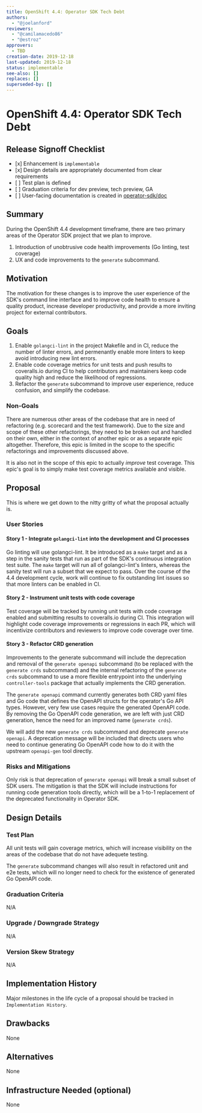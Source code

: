 ```yaml
---
title: OpenShift 4.4: Operator SDK Tech Debt
authors:
  - "@joelanford"
reviewers:
  - "@camilamacedo86"
  - "@estroz"
approvers:
  - TBD
creation-date: 2019-12-18
last-updated: 2019-12-18
status: implementable
see-also: []
replaces: []
superseded-by: []
---
```


# OpenShift 4.4: Operator SDK Tech Debt

## Release Signoff Checklist

- \[x\] Enhancement is `implementable`
- \[x\] Design details are appropriately documented from clear requirements
- \[ \] Test plan is defined
- \[ \] Graduation criteria for dev preview, tech preview, GA
- \[ \] User-facing documentation is created in [operator-sdk/doc][operator-sdk-doc]

## Summary

During the OpenShift 4.4 development timeframe, there are two primary areas of
the Operator SDK project that we plan to improve.

1. Introduction of unobtrusive code health improvements (Go linting, test coverage)
2. UX and code improvements to the `generate` subcommand.

## Motivation

The motivation for these changes is to improve the user experience of the SDK's
command line interface and to improve code health to ensure a quality product,
increase developer productivity, and provide a more inviting project for external
contributors.

## Goals

1. Enable `golangci-lint` in the project Makefile and in CI, reduce the number of
   linter errors, and permenantly enable more linters to keep avoid introducing
   new lint errors.
2. Enable code coverage metrics for unit tests and push results to coveralls.io
   during CI to help contributors and maintainers keep code quality high and
   reduce the likelihood of regressions.
3. Refactor the `generate` subcommand to improve user experience, reduce confusion,
   and simplify the codebase.

### Non-Goals

There are numerous other areas of the codebase that are in need of refactoring
(e.g. scorecard and the test framework). Due to the size and scope of these
other refactorings, they need to be broken out and handled on their own, either
in the context of another epic or as a separate epic altogether. Therefore, this
epic is limited in the scope to the specific refactorings and improvements
discussed above.

It is also not in the scope of this epic to actually _improve_ test coverage. This
epic's goal is to simply make test coverage metrics available and visible.

## Proposal

This is where we get down to the nitty gritty of what the proposal actually is.

### User Stories

#### Story 1 - Integrate `golangci-lint` into the development and CI processes

Go linting will use golangci-lint. It be introduced as a `make` target and as a step
in the sanity tests that run as part of the SDK's continuous integration test suite.
The `make` target will run all of golangci-lint's linters, whereas the sanity test
will run a subset that we expect to pass. Over the course of the 4.4 development
cycle, work will continue to fix outstanding lint issues so that more linters can
be enabled in CI.

#### Story 2 - Instrument unit tests with code coverage

Test coverage will be tracked by running unit tests with code coverage enabled and
submitting results to coveralls.io during CI. This integration will highlight code
coverage improvements or regressions in each PR, which will incentivize contributors
and reviewers to improve code coverage over time.

#### Story 3 - Refactor CRD generation

Improvements to the generate subcommand will include the deprecation and
removal of the `generate openapi` subcommand (to be replaced with the `generate crds` subcommand) and the internal refactoring of the `generate crds` subcommand
to use a more flexible entrypoint into the underlying `controller-tools` package
that actually implements the CRD generation.

The `generate openapi` command currently generates both CRD yaml files and Go code
that defines the OpenAPI structs for the operator's Go API types. However, very few
use cases require the generated OpenAPI code. By removing the Go OpenAPI code
generation, we are left with just CRD generation, hence the need for an improved
name (`generate crds`).

We will add the new `generate crds` subcommand and deprecate `generate openapi`. A
deprecation message will be included that directs users who need to continue
generating Go OpenAPI code how to do it with the upstream `openapi-gen` tool
directly.

### Risks and Mitigations

Only risk is that deprecation of `generate openapi` will break a small subset of SDK
users. The mitigation is that the SDK will include instructions for running code
generation tools directly, which will be a 1-to-1 replacement of the deprecated
functionality in Operator SDK.

## Design Details

### Test Plan

All unit tests will gain coverage metrics, which will increase visibility on the areas
of the codebase that do not have adequete testing.

The `generate` subcommand changes will also result in refactored unit and e2e tests,
which will no longer need to check for the existence of generated Go OpenAPI code.

### Graduation Criteria

N/A

### Upgrade / Downgrade Strategy

N/A

### Version Skew Strategy

N/A

## Implementation History

Major milestones in the life cycle of a proposal should be tracked in `Implementation History`.

## Drawbacks

None

## Alternatives

None

## Infrastructure Needed (optional)

None

[operator-sdk-doc]: https://sdk.operatorframework.io/
